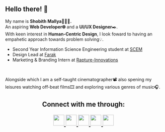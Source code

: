 <h2>Hello there! 👋</h2>

<p>My name is <strong>Shobith Mallya👨🏻‍💻. </strong><br>
  An aspiring <strong>Web Developer🌐</strong> and a <strong>UI/UX Designer</strong>✒️. 
<br>With keen interest in <strong>Human-Centric Design</strong>, I look foward to having an empahetic approach towards problem solving💡.</p>
</div>

- Second Year Information Science Engineering student at [SCEM](https://www.sahyadri.edu.in/)
- Design Lead at [Farak](https://www.farakofficial.com/)
- Marketing & Branding Intern at [Rapture-Innovations](https://rapture.works/) 
<br>

Alongside which I am a self-taught cinematographer📽 also spening my leisures watching off-beat films🎞 and exploring various genres of music🎧.
<br>

<h2 align = "center"><strong>Connect with me through:<br>
<p align="center">

<a href="mailto:shobith.mallya8@gmail.com" target="blank">
  <img src="https://img.icons8.com/doodle/48/000000/gmail.png"/ width="35px" height="35px">
 </a>

<a href="https://www.instagram.com/shobithmlya/" target="blank">
  <img src="https://img.icons8.com/doodle/48/000000/instagram-new.png"/ width="35px" height="35px">
 </a>

<a href="https://twitter.com/shobithmlya" target="blank">
  <img src="https://img.icons8.com/doodle/48/000000/twitter--v1.png"/ width="35px" height="35px">
 </a>

<a href="https://www.behance.net/shobithmallya" target="blank">
  <img src="https://img.icons8.com/doodle/48/000000/behance.png"/ width="35px" height="35px">
 </a>

<a href="https://www.linkedin.com/in/shobithmallya/" target="blank">
  <img src="https://img.icons8.com/doodle/48/000000/linkedin.png"/ width="35px" height="35px">
 </a>

 </p>
